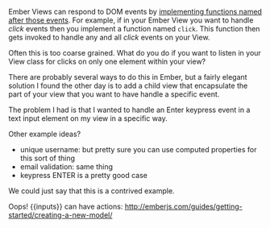 
<!--
Title: Handling DOM Events in Ember Views
Target pub date: TBD
-->

Ember Views can respond to DOM events by [implementing functions named after
those events](http://emberjs.com/guides/views/handling-events/). For example, if
in your Ember View you want to handle *click* events then you implement a
function named `click`. This function then gets invoked to handle any and all
*click* events on your View.

Often this is too coarse grained.  What do you do if you want to listen in your
View class for clicks on only one element within your view?

There are probably several ways to do this in Ember, but a fairly elegant
solution I found the other day is to add a child view that encapsulate the part
of your view that you want to have handle a specific event.

The problem I had is that I wanted to handle an Enter keypress event in a text
input element on my view in a specific way.

Other example ideas?
* unique username: but pretty sure you can use computed properties for this sort
  of thing
* email validation: same thing
* keypress ENTER is a pretty good case

We could just say that this is a contrived example.

Oops! {{inputs}} can have actions: http://emberjs.com/guides/getting-started/creating-a-new-model/
